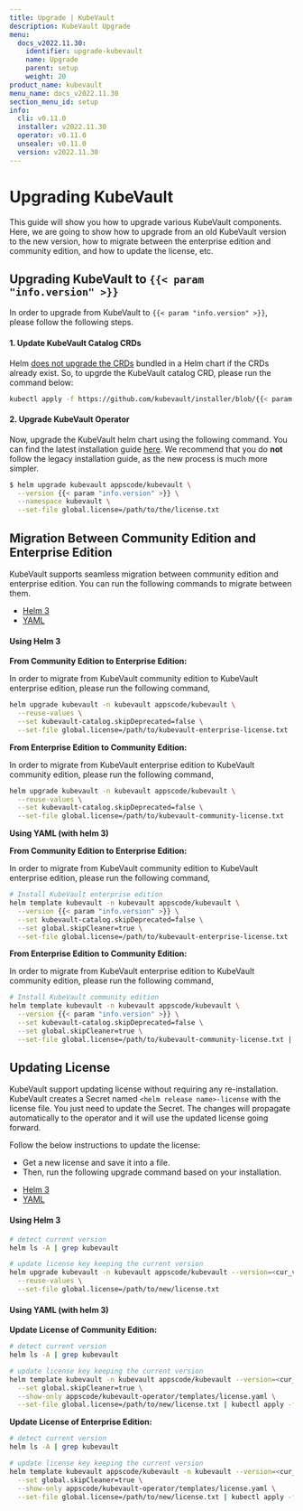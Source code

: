 ```yaml
---
title: Upgrade | KubeVault
description: KubeVault Upgrade
menu:
  docs_v2022.11.30:
    identifier: upgrade-kubevault
    name: Upgrade
    parent: setup
    weight: 20
product_name: kubevault
menu_name: docs_v2022.11.30
section_menu_id: setup
info:
  cli: v0.11.0
  installer: v2022.11.30
  operator: v0.11.0
  unsealer: v0.11.0
  version: v2022.11.30
---
```


# Upgrading KubeVault

This guide will show you how to upgrade various KubeVault components. Here, we are going to show how to upgrade from an old KubeVault version to the new version, how to migrate between the enterprise edition and community edition, and how to update the license, etc.

## Upgrading KubeVault to `{{< param "info.version" >}}`

In order to upgrade from KubeVault to `{{< param "info.version" >}}`, please follow the following steps.

#### 1. Update KubeVault Catalog CRDs

Helm [does not upgrade the CRDs](https://github.com/helm/helm/issues/6581) bundled in a Helm chart if the CRDs already exist. So, to upgrde the KubeVault catalog CRD, please run the command below:

```bash
kubectl apply -f https://github.com/kubevault/installer/blob/{{< param "info.version" >}}/crds/kubevault-catalog-crds.yaml
```

#### 2. Upgrade KubeVault Operator

Now, upgrade the KubeVault helm chart using the following command. You can find the latest installation guide [here](/docs/v2022.11.30/setup/README). We recommend that you do **not** follow the legacy installation guide, as the new process is much more simpler.

```bash
$ helm upgrade kubevault appscode/kubevault \
  --version {{< param "info.version" >}} \
  --namespace kubevault \
  --set-file global.license=/path/to/the/license.txt
```

## Migration Between Community Edition and Enterprise Edition

KubeVault supports seamless migration between community edition and enterprise edition. You can run the following commands to migrate between them.

<ul class="nav nav-tabs" id="migrationTab" role="tablist">
  <li class="nav-item">
    <a class="nav-link active" id="mgr-helm3-tab" data-toggle="tab" href="#mgr-helm3" role="tab" aria-controls="mgr-helm3" aria-selected="true">Helm 3</a>
  </li>
  <li class="nav-item">
    <a class="nav-link" id="mgr-yaml-tab" data-toggle="tab" href="#mgr-yaml" role="tab" aria-controls="mgr-yaml" aria-selected="false">YAML</a>
  </li>
</ul>
<div class="tab-content" id="migrationTabContent">
  <div class="tab-pane fade show active" id="mgr-helm3" role="tabpanel" aria-labelledby="mgr-helm3">

#### Using Helm 3

**From Community Edition to Enterprise Edition:**

In order to migrate from KubeVault community edition to KubeVault enterprise edition, please run the following command,

```bash
helm upgrade kubevault -n kubevault appscode/kubevault \
  --reuse-values \
  --set kubevault-catalog.skipDeprecated=false \
  --set-file global.license=/path/to/kubevault-enterprise-license.txt
```

**From Enterprise Edition to Community Edition:**

In order to migrate from KubeVault enterprise edition to KubeVault community edition, please run the following command,

```bash
helm upgrade kubevault -n kubevault appscode/kubevault \
  --reuse-values \
  --set kubevault-catalog.skipDeprecated=false \
  --set-file global.license=/path/to/kubevault-community-license.txt
```

</div>
<div class="tab-pane fade" id="mgr-yaml" role="tabpanel" aria-labelledby="mgr-yaml">

**Using YAML (with helm 3)**

**From Community Edition to Enterprise Edition:**

In order to migrate from KubeVault community edition to KubeVault enterprise edition, please run the following command,

```bash
# Install KubeVault enterprise edition
helm template kubevault -n kubevault appscode/kubevault \
  --version {{< param "info.version" >}} \
  --set kubevault-catalog.skipDeprecated=false \
  --set global.skipCleaner=true \
  --set-file global.license=/path/to/kubevault-enterprise-license.txt | kubectl apply -f -
```

**From Enterprise Edition to Community Edition:**

In order to migrate from KubeVault enterprise edition to KubeVault community edition, please run the following command,

```bash
# Install KubeVault community edition
helm template kubevault -n kubevault appscode/kubevault \
  --version {{< param "info.version" >}} \
  --set kubevault-catalog.skipDeprecated=false \
  --set global.skipCleaner=true \
  --set-file global.license=/path/to/kubevault-community-license.txt | kubectl apply -f -
```

</div>
</div>

## Updating License

KubeVault support updating license without requiring any re-installation. KubeVault creates a Secret named `<helm release name>-license` with the license file. You just need to update the Secret. The changes will propagate automatically to the operator and it will use the updated license going forward.

Follow the below instructions to update the license:

- Get a new license and save it into a file.
- Then, run the following upgrade command based on your installation.

<ul class="nav nav-tabs" id="luTabs" role="tablist">
  <li class="nav-item">
    <a class="nav-link active" id="lu-helm3-tab" data-toggle="tab" href="#lu-helm3" role="tab" aria-controls="lu-helm3" aria-selected="true">Helm 3</a>
  </li>
  <li class="nav-item">
    <a class="nav-link" id="lu-yaml-tab" data-toggle="tab" href="#lu-yaml" role="tab" aria-controls="lu-yaml" aria-selected="false">YAML</a>
  </li>
</ul>
<div class="tab-content" id="luTabContent">
  <div class="tab-pane fade show active" id="lu-helm3" role="tabpanel" aria-labelledby="lu-helm3">

#### Using Helm 3

```bash
# detect current version
helm ls -A | grep kubevault

# update license key keeping the current version
helm upgrade kubevault -n kubevault appscode/kubevault --version=<cur_version> \
  --reuse-values \
  --set-file global.license=/path/to/new/license.txt
```

</div>
<div class="tab-pane fade" id="lu-yaml" role="tabpanel" aria-labelledby="lu-yaml">

#### Using YAML (with helm 3)

**Update License of Community Edition:**

```bash
# detect current version
helm ls -A | grep kubevault

# update license key keeping the current version
helm template kubevault -n kubevault appscode/kubevault --version=<cur_version> \
  --set global.skipCleaner=true \
  --show-only appscode/kubevault-operator/templates/license.yaml \
  --set-file global.license=/path/to/new/license.txt | kubectl apply -f -
```

**Update License of Enterprise Edition:**

```bash
# detect current version
helm ls -A | grep kubevault

# update license key keeping the current version
helm template kubevault appscode/kubevault -n kubevault --version=<cur_version> \
  --set global.skipCleaner=true \
  --show-only appscode/kubevault-operator/templates/license.yaml \
  --set-file global.license=/path/to/new/license.txt | kubectl apply -f -
```

</div>
</div>
